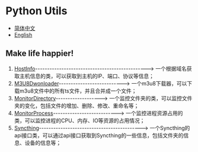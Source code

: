 # Python Utils

- [简体中文](README.md)
- [English](README.en.md)

## Make life happier!

1. [HostInfo](./HostInfo/host_info.py)-----------------------------------------------> 一个根据域名获取主机信息的类，可以获取到主机的IP、端口、协议等信息；
2. [M3U8Dwonloader](./M3U8Downloader/m3u8_downloader.py)---------------------------> 一个m3u8下载器，可以下载m3u8文件中的所有ts文件，并且合并成一个文件；
3. [MonitorDirectory](./MonitorDirectory/monitor_directory.py)-------------------> 一个监控文件夹的类，可以监控文件夹的变化，包括文件的增加、删除、修改、重命名等；
4. [MonitorProcess](./MonitorProcess/monitor_process.py)---------------------------> 一个监控进程资源占用的类，可以监控进程的CPU、内存、IO等资源的占用情况；
5. [Syncthing](./Syncthing/syncthing_api.py)-------------------------------------------> 一个Syncthing的api接口类，可以通过api接口获取到Syncthing的一些信息，包括文件夹的信息、设备的信息等；